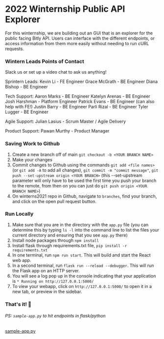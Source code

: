 # 2022 Winternship Public API Explorer
For this winternship, we are building out an GUI that is an explorer for the public facing Bitly API. Users can interface with the different endpoints, or access information from them more easily without needing to run cURL requests. 

### Wintern Leads Points of Contact

Slack us or set up a video chat to ask us anything!

Sprintern Leads:
Kevin Li - FE Engineer
Grace McGrath - BE Engineer
Diana Bishop - BE Engineer 

Tech Support:
Aaron Marks	- BE Engineer
Katelyn Arenas	- BE Engineer
Josh Harshman	- Platform Engineer
Patrick Evans	- BE Engineer (can also help with FE!)
Justin Barry -	BE Engineer
Parli Rizal -	BE Engineer
Tyler Lugger -	BE Engineer

Agile Support:
Julian Lasius -	Scrum Master / Agile Delivery

Product Support:
Pawan Murthy - Product Manager


### Saving Work to Github
1. Create a new branch off of main `git checkout -b <YOUR BRANCH NAME>`
3. Make your changes
4. Commit changes to Github using the commands `git add <file names> ` (or `git add -A` to add all changes), `git commit -m "commit message"`, `git push --set-upstream origin <YOUR BRANCH>` (this --set-upstream parameter will only have to
be used the first time you push your branch to the remote, from then on you can just do `git push origin <YOUR BRANCH NAME>`)
5. On winterns2021 repo in Github, navigate to `branches`, find your branch, and click on the open pull request button. 

### Run Locally 
1. Make sure that you are in the directory with the `app.py` file (you can determine this by typing `ls -l` into the command line to list the files your current directory
and ensuring that you see `app.py` there)
2. Install node packages through `npm install`
3. Install flask through requirements.txt file, `pip install -r requirements.txt`
4. In one terminal, run `npm run start`. This will build and start the React web app.
5. In a second terminal, run `flask run --reload --debugger`. This will run the Flask app on an HTTP server.
3. You will see a log pop up in the console indicating that your application is `* Running on http://127.0.0.1:5000/` 
4. To view your webapp, click on `http://127.0.0.1:5000/` to open it in a new tab, or preview in the sidebar.

### That's it! 🎉

###### PS: `sample-app.py` to hit endpoints in flask/python 
[sample-app.py](https://gist.github.com/gracemcgrath/345c144f1717bf896ed78ea08b999540)
